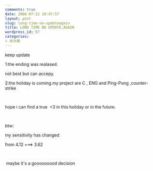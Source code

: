 ```yaml
---
comments: true
date: 2006-07-22 19:47:57
layout: post
slug: long-time-no-updateagain
title: LONG TIME NO UPDATE,AGAIN
wordpress_id: 67
categories:
- 未分类
---
```


keep update




1:the ending was realased.




not best but can accepy.




2:the holiday is coming.my project are C , ENG and Ping-Pong ,counter-strike




 




hope i can find a true  <3 in this holiday or in the future.




 




btw:




my sensitivity has changed




from 4.12 ===> 3.62




 




 maybe it's a gooooooood decision
